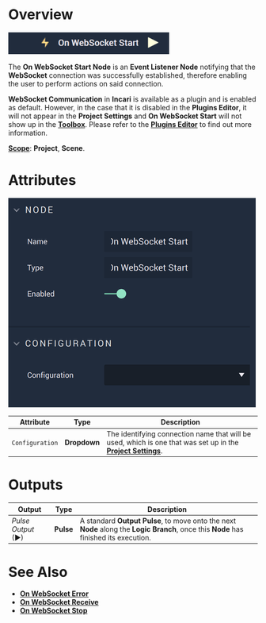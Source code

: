 # Overview

![The On WebSocket Start Node.](../../../../.gitbook/assets/onwebsocketstartnode.png)

The **On WebSocket Start Node** is an **Event Listener Node** notifying that the **WebSocket** connection was successfully established, therefore enabling the user to perform actions on said connection.

**WebSocket Communication** in **Incari** is available as a plugin and is enabled as default. However, in the case that it is disabled in the **Plugins Editor**, it will not appear in the **Project Settings** and **On WebSocket Start** will not show up in the [**Toolbox**](../../../overview.md). Please refer to the [**Plugins Editor**](../../../modules/plugins/README.md) to find out more information.

[**Scope**](../overview.md#scopes): **Project**, **Scene**.

# Attributes

![The On WebSocket Start Node Attributes.](../../../../.gitbook/assets/onwebsocketstartatts.png)

|Attribute|Type|Description|
|---|---|---|
|`Configuration`|**Dropdown**|The identifying connection name that will be used, which is one that was set up in the [**Project Settings**](../../../modules/project-settings/websocket.md).|


# Outputs

|Output|Type|Description|
|---|---|---|
|*Pulse Output* (►)|**Pulse**|A standard **Output Pulse**, to move onto the next **Node** along the **Logic Branch**, once this **Node** has finished its execution.|

# See Also

* [**On WebSocket Error**](onwebsocketerror.md)
* [**On WebSocket Receive**](onwebsocketreceive.md)
* [**On WebSocket Stop**](onwebsocketstop.md)


